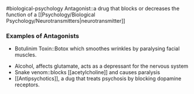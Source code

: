 #biological-psychology 
Antagonist::a drug that blocks or decreases the function of a [[Psychology/Biological Psychology/Neurotransmitters|neurotransmitter]]
<!--SR:!2023-12-21,3,250-->

### Examples of Antagonists
* Botulinim Toxin::Botox which smoothes wrinkles by paralysing facial muscles.
<!--SR:!2023-12-21,3,250-->
* Alcohol, affects glutamate, acts as a depressant for the nervous system
* Snake venom::blocks [[acetylcholine]] and causes paralysis
* [[Antipsychotics]], a dug that treats psychosis by blocking dopamine receptors.